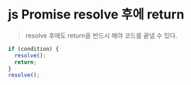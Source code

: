 # js Promise resolve 후에 return

> resolve 후에도 return을 반드시 해야 코드를 끝낼 수 있다.

```js
if (condition) {
  resolve();
  return;
}
resolve();
```

